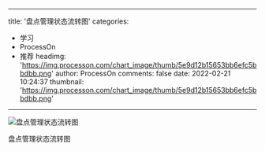 
---
title: '盘点管理状态流转图'
categories: 
 - 学习
 - ProcessOn
 - 推荐
headimg: 'https://img.processon.com/chart_image/thumb/5e9d12b15653bb6efc5bbdbb.png'
author: ProcessOn
comments: false
date: 2022-02-21 10:24:37
thumbnail: 'https://img.processon.com/chart_image/thumb/5e9d12b15653bb6efc5bbdbb.png'
---

<div>   
<img class="thumb" alt="盘点管理状态流转图" src="https://img.processon.com/chart_image/thumb/5e9d12b15653bb6efc5bbdbb.png" referrerpolicy="no-referrer">
<p>盘点管理状态流转图</p>  
</div>
            